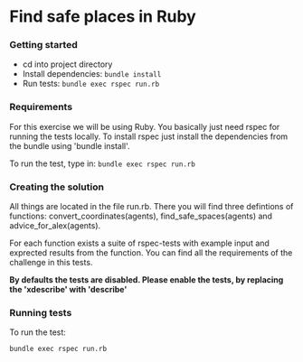 # Find safe places in Ruby

### Getting started

- cd into project directory
- Install dependencies: `bundle install`
- Run tests: `bundle exec rspec run.rb`

### Requirements

For this exercise we will be using Ruby. You basically just need rspec for running the tests locally. To install rspec just install the dependencies from the bundle using 'bundle install'.

To run the test, type in: `bundle exec rspec run.rb`

### Creating the solution

All things are located in the file run.rb. There you will find three defintions of functions: convert_coordinates(agents), find_safe_spaces(agents) and advice_for_alex(agents).

For each function exists a suite of rspec-tests with example input and exprected results from the function. You can find all the requirements of the challenge in this tests.

__By defaults the tests are disabled. Please enable the tests, by replacing the 'xdescribe' with 'describe'__

### Running tests

To run the test:

```
bundle exec rspec run.rb
```
